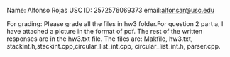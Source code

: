 Name: Alfonso Rojas
USC ID: 2572576069373
email:alfonsar@usc.edu

For grading: Please grade all the files in hw3 folder.For question 2 part a, I have attached a picture in the format of pdf. The rest of the written responses are in the hw3.txt file. The files are: Makfile, hw3.txt, stackint.h,stackint.cpp,circular_list_int.cpp, circular_list_int.h, parser.cpp.